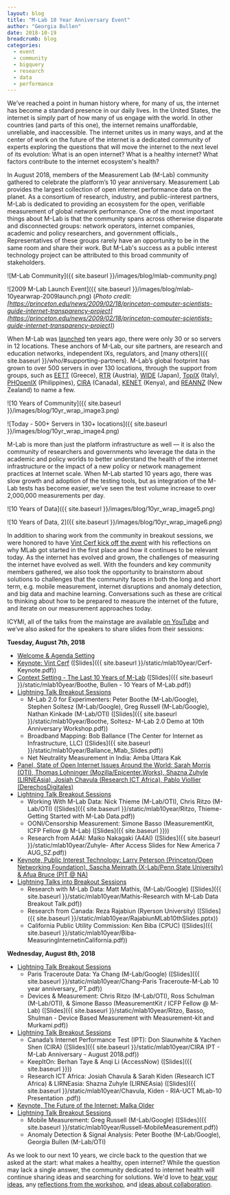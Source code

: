 ```yaml
---
layout: blog
title: "M-Lab 10 Year Anniversary Event"
author: "Georgia Bullen"
date: 2018-10-19
breadcrumb: blog
categories:
  - event
  - community
  - bigquery
  - research
  - data
  - performance
---
```


We’ve reached a point in human history where, for many of us, the internet has become a standard presence in our daily lives. In the United States, the internet is simply part of how many of us engage with the world. In other countries (and parts of this one), the internet remains unaffordable, unreliable, and inaccessible. The internet unites us in many ways, and at the center of work on the future of the internet is a dedicated community of experts exploring the questions that will move the internet to the next level of its evolution: What is an open internet? What is a healthy internet? What factors contribute to the internet ecosystem's health?<!--more-->

In August 2018, members of the Measurement Lab (M-Lab) community gathered to celebrate the platform’s 10 year anniversary. Measurement Lab provides the largest collection of open internet performance data on the planet. As a consortium of research, industry, and public-interest partners, M-Lab is dedicated to providing an ecosystem for the open, verifiable measurement of global network performance. One of the most important things about M-Lab is that the community spans across otherwise disparate and disconnected groups: network operators, internet companies, academic and policy researchers, and government officials., Representatives of these groups rarely have an opportunity to be in the same room and share their work. But M-Lab's success as a public interest technology project can be attributed to this broad community of stakeholders.

![M-Lab Community]({{ site.baseurl }}/images/blog/mlab-community.png)

![2009 M-Lab Launch Event]({{ site.baseurl }}/images/blog/mlab-10yearwrap-2009launch.png)
(_Photo credit: [https://princeton.edu/news/2009/02/18/princeton-computer-scientists-guide-internet-transparency-project](https://princeton.edu/news/2009/02/18/princeton-computer-scientists-guide-internet-transparency-project)_)

When M-Lab was [launched](https://www.princeton.edu/news/2009/02/18/princeton-computer-scientists-guide-internet-transparency-project) ten years ago, there were only 30 or so servers in 12 locations. These anchors of M-Lab, our site partners, are research and education networks, independent IXs, regulators, and [many others]({{ site.baseurl }}/who/#supporting-partners). M-Lab’s global footprint has grown to over 500 servers in over 130 locations, through the support from groups, such as [EETT](https://www.eett.gr/) (Greece), [RTR](https://www.rtr.at/en/rtr/RTRGmbH) (Austria), [WIDE](http://www.wide.ad.jp/) (Japan), [TopIX](https://www.top-ix.org/en/home-eng/) (Italy), [PHOpenIX](http://phopenix.net/) (Philippines), [CIRA](https://cira.ca/) (Canada), [KENET](https://www.kenet.or.ke/) (Kenya), and [REANNZ](https://reannz.co.nz/) (New Zealand) to name a few.

![10 Years of Community]({{ site.baseurl }}/images/blog/10yr_wrap_image3.png)

![Today - 500+ Servers in 130+ locations]({{ site.baseurl }}/images/blog/10yr_wrap_image4.png)

M-Lab is more than just the platform infrastructure as well — it is also the community of researchers and governments who leverage the data in the academic and policy worlds to better understand the health of the internet infrastructure or the impact of a new policy or network management practices at Internet scale. When M-Lab started 10 years ago, there was slow growth and adoption of the testing tools, but as integration of the M-Lab tests has become easier, we’ve seen the test volume increase to over 2,000,000 measurements per day.

![10 Years of Data]({{ site.baseurl }}/images/blog/10yr_wrap_image5.png)

![10 Years of Data, 2]({{ site.baseurl }}/images/blog/10yr_wrap_image6.png)

In addition to sharing work from the community in breakout sessions, we were honored to have [Vint Cerf kick off the event](https://www.youtube.com/watch?v=54sDgVl0nOU&index=2&list=PLNoVefpaPtVPjkE1g_QGvHdxEz5TOXE0i) with his reflections on why MLab got started in the first place and how it continues to be relevant today. As the internet has evolved and grown, the challenges of measuring the internet have evolved as well. With the founders and key community members gathered, we also took the opportunity to brainstorm about solutions to challenges that the community faces in both the long and short term, e.g. mobile measurement, internet disruptions and anomaly detection, and big data and machine learning. Conversations such as these are critical to thinking about how to be prepared to measure the internet of the future, and iterate on our measurement approaches today.

ICYMI, all of the talks from the mainstage are available [on YouTube](https://www.youtube.com/watch?v=xrf0rU8o4e8&list=PLNoVefpaPtVPjkE1g_QGvHdxEz5TOXE0i) and we’ve also asked for the speakers to share slides from their sessions:

**Tuesday, August 7th, 2018**

* [Welcome & Agenda Setting](https://www.youtube.com/watch?v=xrf0rU8o4e8&list=PLNoVefpaPtVPjkE1g_QGvHdxEz5TOXE0i&index=1)
* [Keynote: Vint Cerf](https://www.youtube.com/watch?v=54sDgVl0nOU&list=PLNoVefpaPtVPjkE1g_QGvHdxEz5TOXE0i&index=2) ([Slides]({{ site.baseurl }}/static/mlab10year/Cerf-Keynote.pdf))
* [Context Setting - The Last 10 Years of M-Lab](https://www.youtube.com/watch?v=e8Lhy4TABW4&index=3&list=PLNoVefpaPtVPjkE1g_QGvHdxEz5TOXE0i) ([Slides]({{ site.baseurl }}/static/mlab10year/Boothe, Bullen - 10 Years of M-Lab.pdf))
* [Lightning Talk Breakout Sessions](https://www.youtube.com/watch?v=e8Lhy4TABW4&index=3&list=PLNoVefpaPtVPjkE1g_QGvHdxEz5TOXE0i)
  * M-Lab 2.0 for Experimenters: Peter Boothe (M-Lab/Google), Stephen Soltesz (M-Lab/Google), Greg Russell (M-Lab/Google), Nathan Kinkade (M-Lab/OTI) ([Slides]({{ site.baseurl }}/static/mlab10year/Boothe, Soltesz- M-Lab 2.0 Demo at 10th Anniversary Workshop.pdf))
  * Broadband Mapping:  Bob Ballance (The Center for Internet as Infrastructure, LLC) ([Slides]({{ site.baseurl }}/static/mlab10year/Ballance_Mlab_Slides.pdf))
  * Net Neutrality Measurement in India: Amba Uttara Kak
* [Panel, State of Open Internet Issues Around the World: Sarah Morris (OTI), Thomas Lohninger (Mozilla/Epicenter.Works), Shazna Zuhyle (LIRNEAsia), Josiah Chavula (Research ICT Africa), Pablo Viollier (DerechosDigitales)](https://www.youtube.com/watch?v=2UdPVaryk-E&list=PLNoVefpaPtVPjkE1g_QGvHdxEz5TOXE0i&index=4)
* [Lightning Talk Breakout Sessions](https://www.youtube.com/watch?v=SB7vet4MVVY&list=PLNoVefpaPtVPjkE1g_QGvHdxEz5TOXE0i&index=5)
  * Working With M-Lab Data: Nick Thieme (M-Lab/OTI), Chris Ritzo (M-Lab/OTI) ([Slides]({{ site.baseurl }}/static/mlab10year/Ritzo, Thieme- Getting Started with M-Lab Data.pdf))
  * OONI/Censorship Measurement: Simone Basso (MeasurementKit, ICFP Fellow @ M-Lab) ([Slides]({{ site.baseurl }}))
  * Research from A4AI: Maiko Nakagaki (A4AI) ([Slides]({{ site.baseurl }}/static/mlab10year/Zuhyle- After Access Slides for New America 7 AUG_SZ.pdf))
* [Keynote, Public Interest Technology: Larry Peterson (Princeton/Open Networking Foundation), Sascha Meinrath (X-Lab/Penn State University) & Afua Bruce (PIT @ NA)](https://www.youtube.com/watch?v=2QvvTHvC6lI&index=6&list=PLNoVefpaPtVPjkE1g_QGvHdxEz5TOXE0i)
* [Lightning Talks into Breakout Sessions](https://www.youtube.com/watch?v=llKblOmVQjs&index=7&list=PLNoVefpaPtVPjkE1g_QGvHdxEz5TOXE0i)
  * Research with M-Lab Data: Matt Mathis, (M-Lab/Google) ([Slides]({{ site.baseurl }}/static/mlab10year/Mathis-Research with M-Lab Data Breakout Talk.pdf))
  * Research from Canada:  Reza Rajabiun (Ryerson University) ([Slides]({{ site.baseurl }}/static/mlab10year/RajabiunMLab10thSlides.pptx))
  * California Public Utility Commission: Ken Biba (CPUC) ([Slides]({{ site.baseurl }}/static/mlab10year/Biba-MeasuringInternetinCalifornia.pdf))

**Wednesday, August 8th, 2018**

* [Lightning Talk Breakout Sessions](https://www.youtube.com/watch?v=oc20zZt2pb4&list=PLNoVefpaPtVPjkE1g_QGvHdxEz5TOXE0i&index=8)
  * Paris Traceroute Data: Ya Chang (M-Lab/Google) ([Slides]({{ site.baseurl }}/static/mlab10year/Chang-Paris Traceroute-M-Lab 10 year anniversary_ PT.pdf))
  * Devices & Measurement: Chris Ritzo (M-Lab/OTI), Ross Schulman (M-Lab/OTI), & Simone Basso (MeasurementKit / ICFP Fellow @ M-Lab) ([Slides]({{ site.baseurl }}/static/mlab10year/Ritzo, Basso, Shulman - Device Based Measurement with Measurement-kit and Murkami.pdf))
* [Lightning Talk Breakout Sessions](https://www.youtube.com/watch?v=MRoXoLvPAJM&list=PLNoVefpaPtVPjkE1g_QGvHdxEz5TOXE0i&index=9)
  * Canada’s Internet Performance Test (IPT): Don Slaunwhite & Yachen Shen (CIRA) ([Slides]({{ site.baseurl }}/static/mlab10year/CIRA IPT - M-Lab Anniversary - August 2018.pdf))
  * KeepItOn: Berhan Taye & Anqi Li (AccessNow) ([Slides]({{ site.baseurl }}))
  * Research ICT Africa: Josiah Chavula & Sarah Kiden (Research ICT Africa) & LIRNEasia: Shazna Zuhyle (LIRNEAsia) ([Slides]({{ site.baseurl }}/static/mlab10year/Chavula, Kiden - RIA-UCT MLab-10 Presentation .pdf))
* [Keynote, The Future of the Internet: Malka Older](https://www.youtube.com/watch?v=4swaTiJ-kvA&list=PLNoVefpaPtVPjkE1g_QGvHdxEz5TOXE0i&index=10)
* [Lightning Talk Breakout Sessions](https://www.youtube.com/watch?v=dS77PuH6hnA&index=12&list=PLNoVefpaPtVPjkE1g_QGvHdxEz5TOXE0i)
  * Mobile Measurement: Greg Russell (M-Lab/Google) ([Slides]({{ site.baseurl }}/static/mlab10year/Russell-MobileMeasurement.pdf))
  * Anomaly Detection & Signal Analysis: Peter Boothe (M-Lab/Google), Georgia Bullen (M-Lab/OTI)

As we look to our next 10 years, we circle back to the question that we asked at the start: what makes a healthy, open internet? While the question may lack a single answer, the community dedicated to internet health will continue sharing ideas and searching for solutions.  We'd love to [hear your ideas](mailto:workshop+10year@measurementlab.net), any [reflections from the workshop](https://docs.google.com/forms/d/e/1FAIpQLSc9UPkJNlaiMuXMFtcIF7HRclf4WEeIfQ342wDJRV5Aq7-LrA/viewform), and [ideas about collaboration](mailto:contact@measurementlab.net).